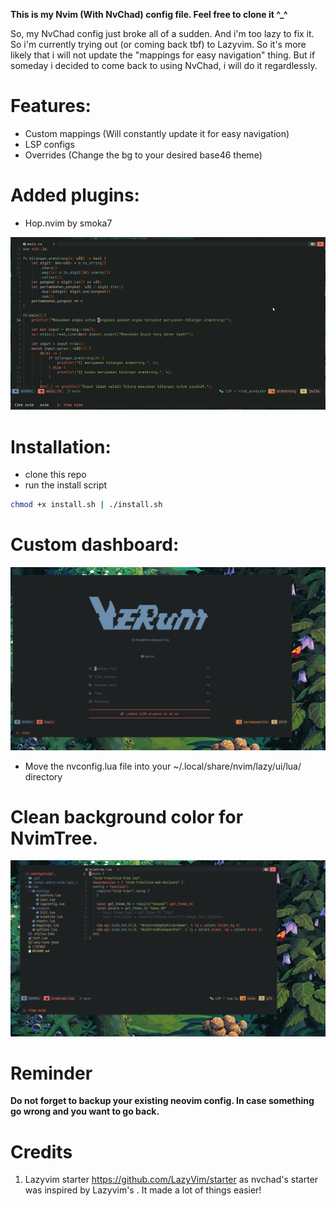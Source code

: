 **This is my Nvim (With NvChad) config file. Feel free to clone it ^_^**

So, my NvChad config just broke all of a sudden. And i'm too lazy to fix it. So i'm currently trying out (or coming back tbf) to Lazyvim. So it's more likely that i will not update the "mappings for easy navigation" thing. But if someday i decided to come back to using NvChad, i will do it regardlessly.

# Features:

- Custom mappings (Will constantly update it for easy navigation)
- LSP configs 
- Overrides (Change the bg to your desired base46 theme)

# Added plugins:

- Hop.nvim by smoka7

![Alt text](./images/hop-nvim.gif)

# Installation:

- clone this repo
- run the install script

```Bash
chmod +x install.sh | ./install.sh
```

# Custom dashboard:


![Alt text](./images/Verum-nvim.png)

- Move the nvconfig.lua file into your ~/.local/share/nvim/lazy/ui/lua/ directory

# Clean background color for NvimTree.

![Alt text](./images/Verum-nvim2.png)

# Reminder

**Do not forget to backup your existing neovim config. In case something go wrong and you want to go back.**

# Credits

1) Lazyvim starter https://github.com/LazyVim/starter as nvchad's starter was inspired by Lazyvim's . It made a lot of things easier!

